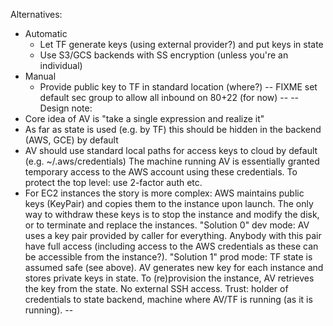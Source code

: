  Alternatives:
   * Automatic
     - Let TF generate keys (using external provider?) and put keys in state
     - Use S3/GCS backends with SS encryption (unless you're an individual)
   * Manual
     - Provide public key to TF in standard location (where?)
  -- FIXME set default sec group to allow all inbound on 80+22 (for now)
  --
  -- Design note:
 * Core idea of AV is "take a single expression and realize it"
 * As far as state is used (e.g. by TF) this should be hidden in the backend (AWS, GCE) by default
 * AV should use standard local paths for access keys to cloud by default (e.g. ~/.aws/credentials)
   The machine running AV is essentially granted temporary access to the AWS account using these
   credentials. To protect the top level: use 2-factor auth etc.
 * For EC2 instances the story is more complex: AWS maintains public keys (KeyPair) and copies
   them to the instance upon launch. The only way to withdraw these keys is to stop the instance
   and modify the disk, or to terminate and replace the instances.
     "Solution 0" dev mode: AV uses a key pair provided by caller for everything.
       Anybody with this pair have full access (including access to the AWS credentials
       as these can be accessible from the instance?).
     "Solution 1" prod mode:
       TF state is assumed safe (see above).
       AV generates new key for each instance and stores private keys in state.
       To (re)provision the instance, AV retrieves the key from the state.
       No external SSH access.
       Trust: holder of credentials to state backend, machine where AV/TF is running (as it is running).
  --

